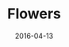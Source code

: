 ---
title: Flowers
date: '2016-04-13'
thumb_image: images/mar-1yo/flowers.jpg
thumb_image_alt: Flowers
image: images/mar-1yo/flowers.jpg
image_alt: Flowers
template: project
---